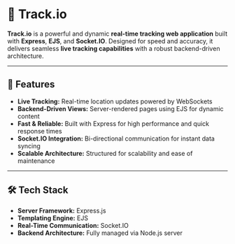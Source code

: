 # 📍 Track.io

**Track.io** is a powerful and dynamic **real-time tracking web application** built with **Express**, **EJS**, and **Socket.IO**. Designed for speed and accuracy, it delivers seamless **live tracking capabilities** with a robust backend-driven architecture.

---

## 🚀 Features

- **Live Tracking:** Real-time location updates powered by WebSockets  
- **Backend-Driven Views:** Server-rendered pages using EJS for dynamic content  
- **Fast & Reliable:** Built with Express for high performance and quick response times  
- **Socket.IO Integration:** Bi-directional communication for instant data syncing  
- **Scalable Architecture:** Structured for scalability and ease of maintenance  

---

## 🛠️ Tech Stack

- **Server Framework:** Express.js  
- **Templating Engine:** EJS  
- **Real-Time Communication:** Socket.IO  
- **Backend Architecture:** Fully managed via Node.js server  

